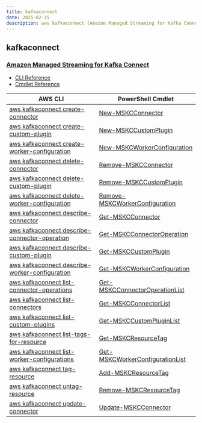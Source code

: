 ```yaml
---
title: kafkaconnect
date: 2025-02-15
description: aws kafkaconnect (Amazon Managed Streaming for Kafka Connect) command/cmdlet list.
---
```


## kafkaconnect

### [Amazon Managed Streaming for Kafka Connect](https://aws.amazon.com/msk/)

* [CLI Reference](https://awscli.amazonaws.com/v2/documentation/api/latest/reference/kafkaconnect/index.html)
* [Cmdlet Reference](https://docs.aws.amazon.com/powershell/latest/reference/items/KafkaConnect_cmdlets.html)

|AWS CLI|PowerShell Cmdlet|
|----|----|
|[aws kafkaconnect create-connector](https://awscli.amazonaws.com/v2/documentation/api/latest/reference/kafkaconnect/create-connector.html)|[New-MSKCConnector](https://docs.aws.amazon.com/powershell/latest/reference/items/New-MSKCConnector.html)|
|[aws kafkaconnect create-custom-plugin](https://awscli.amazonaws.com/v2/documentation/api/latest/reference/kafkaconnect/create-custom-plugin.html)|[New-MSKCCustomPlugin](https://docs.aws.amazon.com/powershell/latest/reference/items/New-MSKCCustomPlugin.html)|
|[aws kafkaconnect create-worker-configuration](https://awscli.amazonaws.com/v2/documentation/api/latest/reference/kafkaconnect/create-worker-configuration.html)|[New-MSKCWorkerConfiguration](https://docs.aws.amazon.com/powershell/latest/reference/items/New-MSKCWorkerConfiguration.html)|
|[aws kafkaconnect delete-connector](https://awscli.amazonaws.com/v2/documentation/api/latest/reference/kafkaconnect/delete-connector.html)|[Remove-MSKCConnector](https://docs.aws.amazon.com/powershell/latest/reference/items/Remove-MSKCConnector.html)|
|[aws kafkaconnect delete-custom-plugin](https://awscli.amazonaws.com/v2/documentation/api/latest/reference/kafkaconnect/delete-custom-plugin.html)|[Remove-MSKCCustomPlugin](https://docs.aws.amazon.com/powershell/latest/reference/items/Remove-MSKCCustomPlugin.html)|
|[aws kafkaconnect delete-worker-configuration](https://awscli.amazonaws.com/v2/documentation/api/latest/reference/kafkaconnect/delete-worker-configuration.html)|[Remove-MSKCWorkerConfiguration](https://docs.aws.amazon.com/powershell/latest/reference/items/Remove-MSKCWorkerConfiguration.html)|
|[aws kafkaconnect describe-connector](https://awscli.amazonaws.com/v2/documentation/api/latest/reference/kafkaconnect/describe-connector.html)|[Get-MSKCConnector](https://docs.aws.amazon.com/powershell/latest/reference/items/Get-MSKCConnector.html)|
|[aws kafkaconnect describe-connector-operation](https://awscli.amazonaws.com/v2/documentation/api/latest/reference/kafkaconnect/describe-connector-operation.html)|[Get-MSKCConnectorOperation](https://docs.aws.amazon.com/powershell/latest/reference/items/Get-MSKCConnectorOperation.html)|
|[aws kafkaconnect describe-custom-plugin](https://awscli.amazonaws.com/v2/documentation/api/latest/reference/kafkaconnect/describe-custom-plugin.html)|[Get-MSKCCustomPlugin](https://docs.aws.amazon.com/powershell/latest/reference/items/Get-MSKCCustomPlugin.html)|
|[aws kafkaconnect describe-worker-configuration](https://awscli.amazonaws.com/v2/documentation/api/latest/reference/kafkaconnect/describe-worker-configuration.html)|[Get-MSKCWorkerConfiguration](https://docs.aws.amazon.com/powershell/latest/reference/items/Get-MSKCWorkerConfiguration.html)|
|[aws kafkaconnect list-connector-operations](https://awscli.amazonaws.com/v2/documentation/api/latest/reference/kafkaconnect/list-connector-operations.html)|[Get-MSKCConnectorOperationList](https://docs.aws.amazon.com/powershell/latest/reference/items/Get-MSKCConnectorOperationList.html)|
|[aws kafkaconnect list-connectors](https://awscli.amazonaws.com/v2/documentation/api/latest/reference/kafkaconnect/list-connectors.html)|[Get-MSKCConnectorList](https://docs.aws.amazon.com/powershell/latest/reference/items/Get-MSKCConnectorList.html)|
|[aws kafkaconnect list-custom-plugins](https://awscli.amazonaws.com/v2/documentation/api/latest/reference/kafkaconnect/list-custom-plugins.html)|[Get-MSKCCustomPluginList](https://docs.aws.amazon.com/powershell/latest/reference/items/Get-MSKCCustomPluginList.html)|
|[aws kafkaconnect list-tags-for-resource](https://awscli.amazonaws.com/v2/documentation/api/latest/reference/kafkaconnect/list-tags-for-resource.html)|[Get-MSKCResourceTag](https://docs.aws.amazon.com/powershell/latest/reference/items/Get-MSKCResourceTag.html)|
|[aws kafkaconnect list-worker-configurations](https://awscli.amazonaws.com/v2/documentation/api/latest/reference/kafkaconnect/list-worker-configurations.html)|[Get-MSKCWorkerConfigurationList](https://docs.aws.amazon.com/powershell/latest/reference/items/Get-MSKCWorkerConfigurationList.html)|
|[aws kafkaconnect tag-resource](https://awscli.amazonaws.com/v2/documentation/api/latest/reference/kafkaconnect/tag-resource.html)|[Add-MSKCResourceTag](https://docs.aws.amazon.com/powershell/latest/reference/items/Add-MSKCResourceTag.html)|
|[aws kafkaconnect untag-resource](https://awscli.amazonaws.com/v2/documentation/api/latest/reference/kafkaconnect/untag-resource.html)|[Remove-MSKCResourceTag](https://docs.aws.amazon.com/powershell/latest/reference/items/Remove-MSKCResourceTag.html)|
|[aws kafkaconnect update-connector](https://awscli.amazonaws.com/v2/documentation/api/latest/reference/kafkaconnect/update-connector.html)|[Update-MSKCConnector](https://docs.aws.amazon.com/powershell/latest/reference/items/Update-MSKCConnector.html)|

